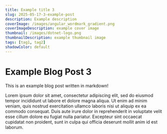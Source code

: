 ```yaml
---
title: Example title 3
slug: 2025-05-17-3-example-post
description: Example description
coverImage: /images/angular_wordmark_gradient.png
coverImageDescription: example cover image
thumbnail: /images/dotnet-logo.png
thumbnailDescription: example thumbnail image
tags: [tag1, tag2]
shadowColor: default
---
```


# Example Blog Post 3

This is an example blog post written in markdown!

Lorem ipsum dolor sit amet, consectetur adipiscing elit, sed do eiusmod tempor incididunt ut labore et dolore magna aliqua. Ut enim ad minim veniam, quis nostrud exercitation ullamco laboris nisi ut aliquip ex ea commodo consequat. Duis aute irure dolor in reprehenderit in voluptate velit esse cillum dolore eu fugiat nulla pariatur. Excepteur sint occaecat cupidatat non proident, sunt in culpa qui officia deserunt mollit anim id est laborum.
